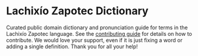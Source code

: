 
# Lachixío Zapotec Dictionary

Curated public domain dictionary and pronunciation guide for terms in the Lachixío Zapotec language. See the [contributing guide](https://github.com/drumworkteam/term/blob/make/.github/contributing.md) for details on how to contribute. We would love your support, even if it is just fixing a word or adding a single definition. Thank you for all your help!